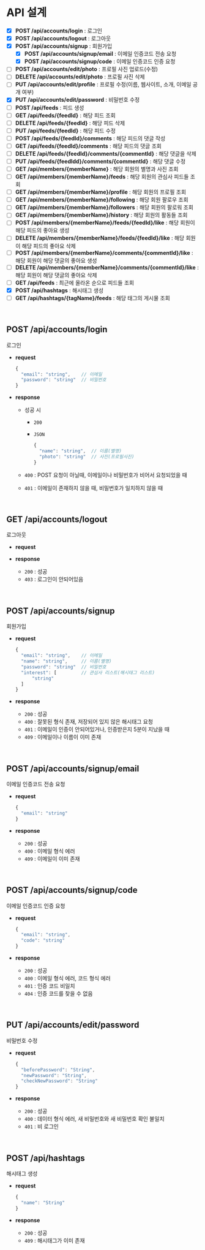 # API 설계

- [x] **POST /api/accounts/login** : 로그인
- [x] **POST /api/accounts/logout** : 로그아웃
- [x] **POST /api/accounts/signup** : 회원가입
  - [x] **POST /api/accounts/signup/email** : 이메일 인증코드 전송 요청
  - [x] **POST /api/accounts/signup/code** : 이메일 인증코드 인증 요청
- [ ] **POST /api/accounts/edit/photo** : 프로필 사진 업로드(수정)
- [ ] **DELETE /api/accounts/edit/photo** : 프로필 사진 삭제
- [ ] **PUT /api/accounts/edit/profile** : 프로필 수정(이름, 웹사이트, 소개, 이메일 공개 여부)
- [x] **PUT /api/accounts/edit/password** : 비밀번호 수정
- [ ] **POST /api/feeds** : 피드 생성
- [ ] **GET /api/feeds/{feedId}** : 해당 피드 조회
- [ ] **DELETE /api/feeds/{feedId}** : 해당 피드 삭제
- [ ] **PUT /api/feeds/{feedId}** : 해당 피드 수정
- [ ] **POST /api/feeds/{feedId}/comments** : 해당 피드의 댓글 작성
- [ ] **GET /api/feeds/{feedId}/comments** : 해당 피드의 댓글 조회
- [ ] **DELETE /api/feeds/{feedId}/comments/{commentId}** : 해당 댓글을 삭제
- [ ] **PUT /api/feeds/{feedIdd}/comments/{commentId}** : 해당 댓글 수정
- [ ] **GET /api/members/{memberName}** : 해당 회원의 별명과 사진 조회
- [ ] **GET /api/members/{memberName}/feeds** : 해당 회원의 관심사 피드들 조회
- [ ] **GET /api/members/{memberName}/profile** : 해당 회원의 프로필 조회
- [ ] **GET /api/members/{memberName}/following** : 해당 회원 팔로우 조회
- [ ] **GET /api/members/{memberName}/followers** : 해당 회원의 팔로워 조회
- [ ] **GET /api/members/{memberName}/history** : 해당 회원의 활동들 조회
- [ ] **POST /api/members/{memberName}/feeds/{feedId}/like** : 해당 회원이 해당 피드의 좋아요 생성
- [ ] **DELETE /api/members/{memberName}/feeds/{feedId}/like** : 해당 회원이 해당 피드의 좋아요 삭제
- [ ] **POST /api/members/{memberName}/comments/{commentId}/like** : 해당 회원이 해당 댓글의 좋아요 생성
- [ ] **DELETE /api/members/{memberName}/comments/{commentId}/like** : 해당 회원이 해당 댓글의 좋아요 삭제
- [ ] **GET /api/feeds** : 최근에 올라온 순으로 피드들 조회
- [x] **POST /api/hashtags** : 해시태그 생성
- [ ] **GET /api/hashtags/{tagName}/feeds** : 해당 태그의 게시물 조회

<br>

## POST /api/accounts/login

로그인

* **request**

  ```javascript
  {
    "email": "string",    // 이메일
    "password": "string"  // 비밀번호
  }
  ```

* **response**

  * 성공 시

    * `200`

    * `JSON`

      ```javascript
      {
        "name": "string",  // 이름(별명)
        "photo": "string"  // 사진(프로필사진)
      }
      ```

  * `400` : POST 요청이 아닐때, 이메일이나 비밀번호가 비어서 요청되었을 때

  * `401` : 이메일이 존재하지 않을 때, 비밀번호가 일치하지 않을 때

<br>

## GET /api/accounts/logout

로그아웃

* **request**

* **response**
  * `200` : 성공
  * `403` : 로그인이 안되어있음

<br>

## POST /api/accounts/signup

회원가입

* **request**

  ```javascript
  {
    "email": "string",    // 이메일
    "name": "string",     // 이름(별명)
    "password": "string"  // 비밀번호
    "interest": [         // 관심사 리스트(해시태그 리스트)
    	"string"
    ]
  }
  ```

* **response**

  * `200` : 성공
  * `400` : 잘못된 형식 존재, 저장되어 있지 않은 해시태그 요청
  * `401` : 이메일이 인증이 안되어있거나, 인증받은지 5분이 지났을 때
  * `409` : 이메일이나 이름이 이미 존재

<br>

## POST /api/accounts/signup/email

이메일 인증코드 전송 요청

* **request**

  ```javascript
  {
    "email": "string"
  }
  ```

* **response**

  * `200` : 성공
  * `400` : 이메일 형식 에러
  * `409` : 이메일이 이미 존재

<br>

## POST /api/accounts/signup/code

이메일 인증코드 인증 요청

* **request**

  ```javascript
  {
    "email": "string",
    "code": "string"
  }
  ```

* **response**

  * `200` : 성공
  * `400` : 이메일 형식 에러, 코드 형식 에러
  * `401` : 인증 코드 비일치
  * `404` : 인증 코드를 찾을 수 없음

<br>

## PUT /api/accounts/edit/password

비밀번호 수정

* **request**

  ```javascript
  {
    "beforePassword": "String",
    "newPassword": "String",
    "checkNewPassword": "String"
  }
  ```

* **response**

  * `200` : 성공
  * `400` : 데이터 형식 에러, 새 비밀번호와 새 비밀번호 확인 불일치
  * `401` : 비 로그인

<br>

## POST /api/hashtags

해시태그 생성

* **request**

  ```javascript
  {
    "name": "String"
  }
  ```

* **response**

  * `200` : 성공
  * `409` : 해시태그가 이미 존재